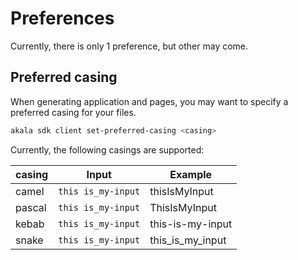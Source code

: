 # Preferences

Currently, there is only 1 preference, but other may come.

## Preferred casing

When generating application and pages, you may want to specify a preferred casing for your files.

```bash
akala sdk client set-preferred-casing <casing>
```

Currently, the following casings are supported:

| casing | Input | Example |
| --- | --- | --- |
| camel | `this is_my-input` | thisIsMyInput |
| pascal| `this is_my-input` | ThisIsMyInput |
| kebab| `this is_my-input` | this-is-my-input |
| snake| `this is_my-input` | this_is_my_input |
